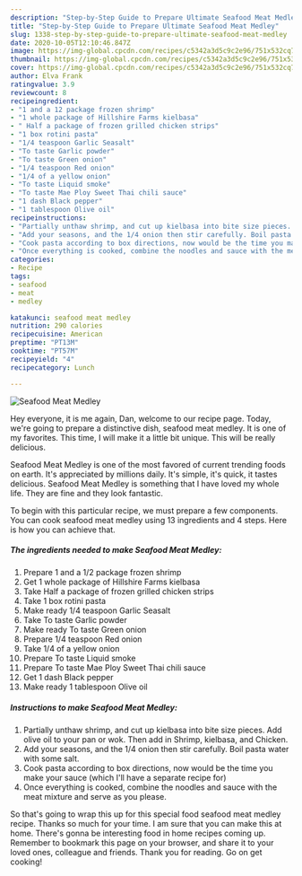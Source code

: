 ```yaml
---
description: "Step-by-Step Guide to Prepare Ultimate Seafood Meat Medley"
title: "Step-by-Step Guide to Prepare Ultimate Seafood Meat Medley"
slug: 1338-step-by-step-guide-to-prepare-ultimate-seafood-meat-medley
date: 2020-10-05T12:10:46.847Z
image: https://img-global.cpcdn.com/recipes/c5342a3d5c9c2e96/751x532cq70/seafood-meat-medley-recipe-main-photo.jpg
thumbnail: https://img-global.cpcdn.com/recipes/c5342a3d5c9c2e96/751x532cq70/seafood-meat-medley-recipe-main-photo.jpg
cover: https://img-global.cpcdn.com/recipes/c5342a3d5c9c2e96/751x532cq70/seafood-meat-medley-recipe-main-photo.jpg
author: Elva Frank
ratingvalue: 3.9
reviewcount: 8
recipeingredient:
- "1 and a 12 package frozen shrimp"
- "1 whole package of Hillshire Farms kielbasa"
- " Half a package of frozen grilled chicken strips"
- "1 box rotini pasta"
- "1/4 teaspoon Garlic Seasalt"
- "To taste Garlic powder"
- "To taste Green onion"
- "1/4 teaspoon Red onion"
- "1/4 of a yellow onion"
- "To taste Liquid smoke"
- "To taste Mae Ploy Sweet Thai chili sauce"
- "1 dash Black pepper"
- "1 tablespoon Olive oil"
recipeinstructions:
- "Partially unthaw shrimp, and cut up kielbasa into bite size pieces. Add olive oil to your pan or wok. Then add in Shrimp, kielbasa, and Chicken."
- "Add your seasons, and the 1/4 onion then stir carefully. Boil pasta water with some salt."
- "Cook pasta according to box directions, now would be the time you make your sauce (which I&#39;ll have a separate recipe for)"
- "Once everything is cooked, combine the noodles and sauce with the meat mixture and serve as you please."
categories:
- Recipe
tags:
- seafood
- meat
- medley

katakunci: seafood meat medley 
nutrition: 290 calories
recipecuisine: American
preptime: "PT13M"
cooktime: "PT57M"
recipeyield: "4"
recipecategory: Lunch

---
```



![Seafood Meat Medley](https://img-global.cpcdn.com/recipes/c5342a3d5c9c2e96/751x532cq70/seafood-meat-medley-recipe-main-photo.jpg)

Hey everyone, it is me again, Dan, welcome to our recipe page. Today, we're going to prepare a distinctive dish, seafood meat medley. It is one of my favorites. This time, I will make it a little bit unique. This will be really delicious.



Seafood Meat Medley is one of the most favored of current trending foods on earth. It's appreciated by millions daily. It's simple, it's quick, it tastes delicious. Seafood Meat Medley is something that I have loved my whole life. They are fine and they look fantastic.


To begin with this particular recipe, we must prepare a few components. You can cook seafood meat medley using 13 ingredients and 4 steps. Here is how you can achieve that.

<!--inarticleads1-->

##### The ingredients needed to make Seafood Meat Medley:

1. Prepare 1 and a 1/2 package frozen shrimp
1. Get 1 whole package of Hillshire Farms kielbasa
1. Take  Half a package of frozen grilled chicken strips
1. Take 1 box rotini pasta
1. Make ready 1/4 teaspoon Garlic Seasalt
1. Take To taste Garlic powder
1. Make ready To taste Green onion
1. Prepare 1/4 teaspoon Red onion
1. Take 1/4 of a yellow onion
1. Prepare To taste Liquid smoke
1. Prepare To taste Mae Ploy Sweet Thai chili sauce
1. Get 1 dash Black pepper
1. Make ready 1 tablespoon Olive oil




<!--inarticleads2-->

##### Instructions to make Seafood Meat Medley:

1. Partially unthaw shrimp, and cut up kielbasa into bite size pieces. Add olive oil to your pan or wok. Then add in Shrimp, kielbasa, and Chicken.
1. Add your seasons, and the 1/4 onion then stir carefully. Boil pasta water with some salt.
1. Cook pasta according to box directions, now would be the time you make your sauce (which I&#39;ll have a separate recipe for)
1. Once everything is cooked, combine the noodles and sauce with the meat mixture and serve as you please.




So that's going to wrap this up for this special food seafood meat medley recipe. Thanks so much for your time. I am sure that you can make this at home. There's gonna be interesting food in home recipes coming up. Remember to bookmark this page on your browser, and share it to your loved ones, colleague and friends. Thank you for reading. Go on get cooking!

